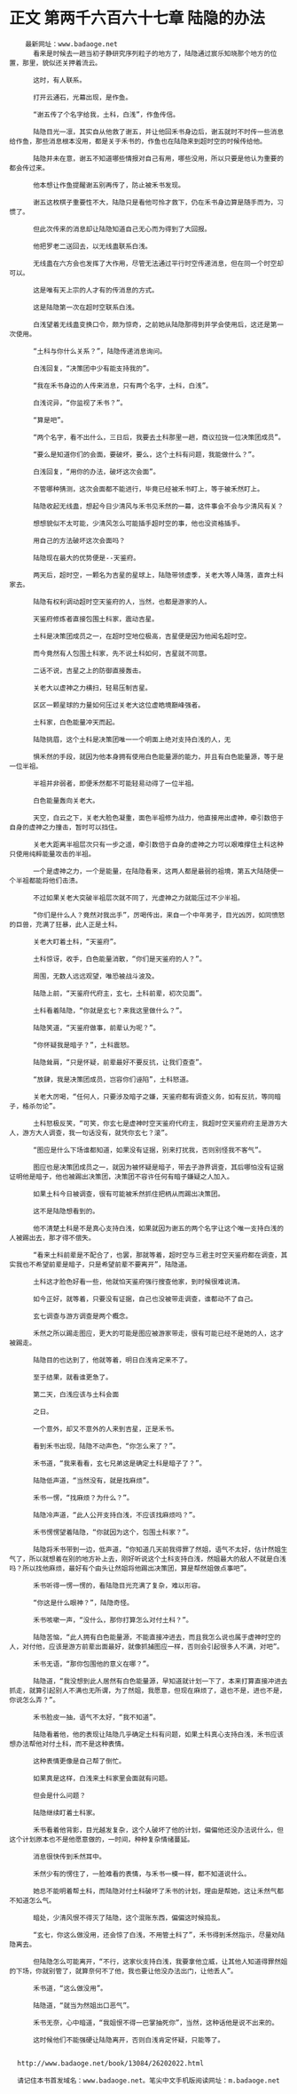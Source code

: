 # 正文 第两千六百六十七章 陆隐的办法
        最新网址：www.badaoge.net
          看来是时候去一趟当初子静研究序列粒子的地方了，陆隐通过宸乐知晓那个地方的位置，那里，貌似还关押着流云。
      
          这时，有人联系。
      
          打开云通石，光幕出现，是作鱼。
      
          “谢五传了个名字给我，土科，白浅”，作鱼传信。
      
          陆隐目光一凛，其实自从他救了谢五，并让他回禾书身边后，谢五就时不时传一些消息给作鱼，那些消息根本没用，都是关于禾书的，作鱼也在陆隐来到超时空的时候传给他。
      
          陆隐并未在意，谢五不知道哪些情报对自己有用，哪些没用，所以只要是他认为重要的都会传过来。
      
          他本想让作鱼提醒谢五别再传了，防止被禾书发现。
      
          谢五这枚棋子重要性不大，陆隐只是看他可怜才救下，仍在禾书身边算是随手而为，习惯了。
      
          但此次传来的消息却让陆隐知道自己无心而为得到了大回报。
      
          他把罗老二送回去，以无线蛊联系白浅。
      
          无线蛊在六方会也发挥了大作用，尽管无法通过平行时空传递消息，但在同一个时空却可以。
      
          这是唯有天上宗的人才有的传消息的方式。
      
          这是陆隐第一次在超时空联系白浅。
      
          白浅望着无线蛊变换口令，颇为惊奇，之前她从陆隐那得到并学会使用后，这还是第一次使用。
      
          “土科与你什么关系？”，陆隐传递消息询问。
      
          白浅回复，“决策团中少有能支持我的”。
      
          “我在禾书身边的人传来消息，只有两个名字，土科，白浅”。
      
          白浅诧异，“你监视了禾书？”。
      
          “算是吧”。
      
          “两个名字，看不出什么，三日后，我要去土科那里一趟，商议拉拢一位决策团成员”。
      
          “要么是知道你们的会面，要破坏，要么，这个土科有问题，我能做什么？”。
      
          白浅回复，“用你的办法，破坏这次会面”。
      
          不管哪种猜测，这次会面都不能进行，毕竟已经被禾书盯上，等于被禾然盯上。
      
          陆隐收起无线蛊，想起今日少清风与禾书见禾然的一幕，这件事会不会与少清风有关？
      
          想想貌似不太可能，少清风怎么可能插手超时空的事，他也没资格插手。
      
          用自己的方法破坏这次会面吗？
      
          陆隐现在最大的优势便是--天鉴府。
      
          两天后，超时空，一颗名为吉星的星球上，陆隐带领虚季，关老大等人降落，直奔土科家去。
      
          陆隐有权利调动超时空天鉴府的人，当然，也都是游家的人。
      
          天鉴府修炼者直接包围土科家，震动吉星。
      
          土科是决策团成员之一，在超时空地位极高，吉星便是因为他闻名超时空。
      
          而今竟然有人包围土科家，先不说土科如何，吉星就不同意。
      
          二话不说，吉星之上的防御直接轰击。
      
          关老大以虚神之力横扫，轻易压制吉星。
      
          区区一颗星球的力量如何压过关老大这位虚皓境巅峰强者。
      
          土科家，白色能量冲天而起。
      
          陆隐挑眉，这个土科是决策团唯一一个明面上绝对支持白浅的人，无
      
          惧禾然的手段，就因为他本身拥有使用白色能量源的能力，并且有白色能量源，等于是一位半祖。
      
          半祖并非弱者，即便禾然都不可能轻易动得了一位半祖。
      
          白色能量轰向关老大。
      
          天空，白云之下，关老大脸色凝重，面色半祖修为战力，他直接用出虚神，牵引数倍于自身的虚神之力撞击，暂时可以挡住。
      
          关老大距离半祖层次只有一步之遥，牵引数倍于自身的虚神之力可以艰难撑住土科这种只使用纯粹能量攻击的半祖。
      
          一个是虚神之力，一个是能量，在陆隐看来，这两人都是最弱的祖境，第五大陆随便一个半祖都能将他们击溃。
      
          不过如果关老大突破半祖层次就不同了，光虚神之力就能压过不少半祖。
      
          “你们是什么人？竟然对我出手”，厉喝传出，来自一个中年男子，目光凶厉，如同愤怒的巨兽，充满了狂暴，此人正是土科。
      
          关老大盯着土科，“天鉴府”。
      
          土科惊讶，收手，白色能量消散，“你们是天鉴府的人？”。
      
          周围，无数人远远观望，唯恐被战斗波及。
      
          陆隐上前，“天鉴府代府主，玄七，土科前辈，初次见面”。
      
          土科看着陆隐，“你就是玄七？来我这里做什么？”。
      
          陆隐笑道，“天鉴府做事，前辈认为呢？”。
      
          “你怀疑我是暗子？”，土科震怒。
      
          陆隐耸肩，“只是怀疑，前辈最好不要反抗，让我们查查”。
      
          “放肆，我是决策团成员，岂容你们诬陷”，土科怒道。
      
          关老大厉喝，“任何人，只要涉及暗子之嫌，天鉴府都有调查义务，如有反抗，等同暗子，格杀勿论”。
      
          土科怒极反笑，“可笑，你玄七是虚神时空天鉴府代府主，我超时空天鉴府府主是游方大人，游方大人调查，我一句话没有，就凭你玄七？滚”。
      
          “图应是什么下场谁都知道，如果没有证据，别来打扰我，否则别怪我不客气”。
      
          图应也是决策团成员之一，就因为被怀疑是暗子，带去子游界调查，其后哪怕没有证据证明他是暗子，他也被踢出决策团，决策团不容许任何有暗子嫌疑之人加入。
      
          如果土科今日被调查，很有可能被禾然抓住把柄从而踢出决策团。
      
          这不是陆隐想看到的。
      
          他不清楚土科是不是真心支持白浅，如果就因为谢五的两个名字让这个唯一支持白浅的人被踢出去，那才得不偿失。
      
          “看来土科前辈是不配合了，也罢，那就等着，超时空与三君主时空天鉴府都在调查，其实我也不希望前辈是暗子，只是希望前辈不要离开”，陆隐道。
      
          土科这才脸色好看一些，他就怕天鉴府强行搜查他家，到时候很难说清。
      
          如今正好，就等着，只要没有证据，自己也没被带走调查，谁都动不了自己。
      
          玄七调查与游方调查是两个概念。
      
          禾然之所以踢走图应，更大的可能是图应被游家带走，很有可能已经不是她的人，这才被踢走。
      
          陆隐目的也达到了，他就等着，明日白浅肯定来不了。
      
          至于结果，就看谁更急了。
      
          第二天，白浅应该与土科会面
      
          之日。
      
          一个意外，却又不意外的人来到吉星，正是禾书。
      
          看到禾书出现，陆隐不动声色，“你怎么来了？”。
      
          禾书道，“我来看看，玄七兄弟这是确定土科是暗子了？”。
      
          陆隐低声道，“当然没有，就是找麻烦”。
      
          禾书一愣，“找麻烦？为什么？”。
      
          陆隐冷声道，“此人公开支持白浅，不应该找麻烦吗？”。
      
          禾书愣愣望着陆隐，“你就因为这个，包围土科家？”。
      
          陆隐将禾书带到一边，低声道，“你知道几天前我得罪了然姐，语气不太好，估计然姐生气了，所以就想着在别的地方补上去，刚好听说这个土科支持白浅，然姐最大的敌人不就是白浅吗？所以找他麻烦，最好有个由头让然姐将他踢出决策团，算是帮然姐做点事吧”。
      
          禾书听得一愣一愣的，看陆隐目光充满了复杂，难以形容。
      
          “你这是什么眼神？”，陆隐奇怪。
      
          禾书咳嗽一声，“没什么，那你打算怎么对付土科？”。
      
          陆隐苦恼，“此人拥有白色能量源，不能直接冲进去，而且我怎么说也属于虚神时空的人，对付他，应该是游方前辈出面最好，就像抓捕图应一样，否则会引起很多人不满，对吧”。
      
          禾书无语，“那你包围他的意义在哪？”。
      
          陆隐道，“我没想到此人居然有白色能量源，早知道就计划一下了，本来打算直接冲进去抓走，就算引起别人不满也无所谓，为了然姐，我愿意，但现在麻烦了，退也不是，进也不是，你说怎么弄？”。
      
          禾书脸皮一抽，语气不太好，“我不知道”。
      
          陆隐看着他，他的表现让陆隐几乎确定土科有问题，如果土科真心支持白浅，禾书应该想办法帮他对付土科，而不是这种表情。
      
          这种表情更像是自己帮了倒忙。
      
          如果真是这样，白浅来土科家里会面就有问题。
      
          但会是什么问题？
      
          陆隐继续盯着土科家。
      
          禾书看着他背影，目光越发复杂，这个人破坏了他的计划，偏偏他还没办法说什么，但这个计划原本也不是他愿意做的，一时间，种种复杂情绪蔓延。
      
          消息很快传到禾然耳中。
      
          禾然少有的愣住了，一脸难看的表情，与禾书一模一样，都不知道说什么。
      
          她总不能明着帮土科，而陆隐对付土科破坏了禾书的计划，理由是帮她，这让禾然气都不知道怎么气。
      
          暗处，少清风恨不得灭了陆隐，这个混账东西，偏偏这时候捣乱。
      
          “玄七，你这么做没用，还会惊了白浅，不用管土科了”，禾书得到禾然指示，尽量劝陆隐离去。
      
          但陆隐怎么可能离开，“不行，这家伙支持白浅，我要拿他立威，让其他人知道得罪然姐的下场，你就别管了，就算奈何不了他，我也要让他没办法出门，让他丢人”。
      
          禾书道，“这么做没用”。
      
          陆隐道，“就当为然姐出口恶气”。
      
          禾书无奈，心中暗道，“我姐恨不得一巴掌抽死你”，当然，这种话他是说不出来的。
      
          这时候他们不能强硬让陆隐离开，否则白浅肯定怀疑，只能等了。
      
      
      http://www.badaoge.net/book/13084/26202022.html
      
      请记住本书首发域名：www.badaoge.net。笔尖中文手机版阅读网址：m.badaoge.net